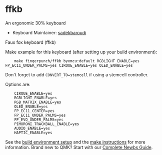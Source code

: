# ffkb

An ergonomic 30% keyboard

* Keyboard Maintainer: [sadekbaroudi](https://github.com/sadekbaroudi)

Faux fox keyboard (ffkb)

Make example for this keyboard (after setting up your build environment):
```
    make fingerpunch/ffkb_byomcu:default RGBLIGHT_ENABLE=yes FP_EC11_UNDER_PALMS=yes CIRQUE_ENABLE=yes OLED_ENABLE=yes
```

Don't forget to add ```CONVERT_TO=stemcell``` if using a stemcell controller.

Options are:
```
    CIRQUE_ENABLE=yes
    RGBLIGHT_ENABLE=yes
    RGB_MATRIX_ENABLE=yes
    OLED_ENABLE=yes
    FP_EC11_CENTER=yes
    FP_EC11_UNDER_PALMS=yes
    FP_EVQ_UNDER_PALMS=yes
    PIMORONI_TRACKBALL_ENABLE=yes
    AUDIO_ENABLE=yes
    HAPTIC_ENABLE=yes
```

See the [build environment setup](https://docs.qmk.fm/#/getting_started_build_tools) and the [make instructions](https://docs.qmk.fm/#/getting_started_make_guide) for more information. Brand new to QMK? Start with our [Complete Newbs Guide](https://docs.qmk.fm/#/newbs).
